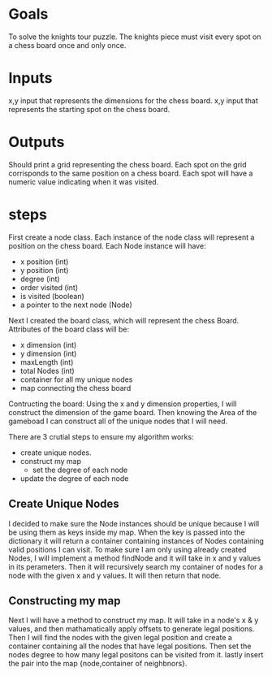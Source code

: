 # Goals
To solve the knights tour puzzle.
The knights piece must visit every spot on a chess board once and only once.
# Inputs
x,y input that represents the dimensions for the chess board.
x,y input that represents the starting spot on the chess board.

# Outputs
Should print a grid representing the chess board.
Each spot on the grid corrisponds to the same position on a chess board.
Each spot will have a numeric value indicating when it was visited.
# steps

First create a node class. Each instance of the node class will represent a position on the chess board.
Each Node instance will have:
- x position (int)
- y position (int)
- degree (int)
- order visited (int)
- is visited (boolean)
- a pointer to the next node (Node)

Next I created the board class, which will represent the chess Board.
Attributes of the board class will be:
- x dimension (int)
- y dimension (int)
- maxLength (int)
- total Nodes (int)
- container for all my unique nodes
- map connecting the chess board

Contructing the board:
Using the x and y dimension properties, I will construct the dimension of the game board.
Then knowing the Area of the gameboad I can construct all of the unique nodes that I will need.

There are 3 crutial steps to ensure my algorithm works:
- create unique nodes.
- construct my map
  - set the degree of each node 
- update the degree of each node 

## Create Unique Nodes
I decided to make sure the Node instances should be unique because I will be using them as keys inside my map.
When the key is passed into the dictionary it will return a container containing instances of Nodes containing valid positions I can visit.
To make sure I am only using already created Nodes, I will implement a method findNode and it will take in x and y values in its perameters.
Then it will recursively search my container of nodes for a node with the given x and y values. It will then return that node.
## Constructing my map
Next I will have a method to construct my map. It will take in a node's x & y values, and then mathamatically apply offsets to generate legal positions.
Then I will find the nodes with the given legal position and create a container containing all the nodes that have legal positions.
Then set the nodes degree to how many legal positons can be visited from it.
lastly insert the pair into the map {node,container of neighbnors}.
